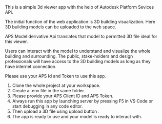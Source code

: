 This is a simple 3d viewer app with the help of Autodesk Platform Sevices APi.

The initial function of the web application is 3D building visualization. Here 3D building models can be uploaded to the web space. 

APS Model derivative Api translates that model to permitted 3D file ideal for this viewer.

Users can interact with the model to understand and visualize the whole building and surrounding. The public, stake-holders and design professionals will have access to the 3D building models as long as they have internet connection.


Please use your APS Id and Token to use this app.

1. Clone the whole project at your workspace.
2. Create a .env file in the same folder.
3. Please provide your APS Client ID and APS Token.
4. Always run this app by launching server by pressing F5 in VS Code or start debugging in any code editor.
5. Then upload a 3D file using upload button .
6. The app is ready to use and your model is ready to interact with.

